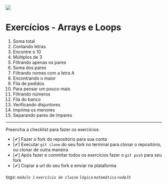 ![](https://i.imgur.com/xG74tOh.png)

# Exercícios - Arrays e Loops

1. Soma total
2. Contando letras
3. Encontre o 10
4. Múltiplos de 3
5. Filtrando apenas os pares
6. Soma dos pares
7. Filtrando nomes com a letra A
8. Encontrando o maior
9. Fila de pedidos
10. Para pensar um pouco mais
11. Filtrando números
12. Fila do banco
13. Verificando disjuntores
14. Imprima os menores
15. Separando pares de ímpares

---

Preencha a checklist para fazer os exercícios:

-   [✔] Fazer o fork do repositório para sua conta
-   [✔] Executar `git clone` do seu fork no terminal para clonar o repositório, ou clonar de outra maneira
-   [✔] Após fazer e commitar todos os exercícios fazer o `git push` para seu fork
-   [✔] Copiar a url do seu fork e enviar na plataforma

###### tags: `módulo 1` `exercício de classe` `lógica` `matemática` `nodeJS`
